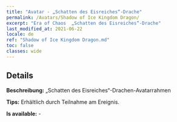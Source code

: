 ```yaml
---
title: "Avatar - „Schatten des Eisreiches“-Drache"
permalink: /Avatars/Shadow of Ice Kingdom Dragon/
excerpt: "Era of Chaos  „Schatten des Eisreiches“-Drache"
last_modified_at: 2021-06-22
locale: de
ref: "Shadow of Ice Kingdom Dragon.md"
toc: false
classes: wide
---
```

## Details

 **Beschreibung:** „Schatten des Eisreiches“-Drachen-Avatarrahmen 

 **Tips:** Erhältlich durch Teilnahme am Ereignis. 

 **Is available:**  - 


